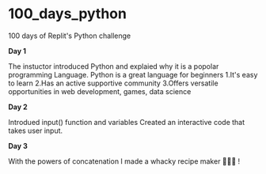 # 100_days_python
100 days of Replit's Python challenge 

**Day 1**


The instuctor introduced Python and explaied why it is a popolar programming Language.
Python is a great language for beginners
1.It's easy to learn
2.Has an active supportive community
3.Offers versatile opportunities in web development, games, data science 

**Day 2**


Introdued input() function and variables
Created an interactive code that takes user input.

**Day 3**

With the powers of concatenation I made a whacky recipe maker 🥓🍝🥑 !
